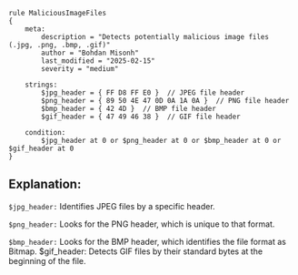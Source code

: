 ```
rule MaliciousImageFiles
{
    meta:
        description = "Detects potentially malicious image files (.jpg, .png, .bmp, .gif)"
        author = "Bohdan Misonh"
        last_modified = "2025-02-15"
        severity = "medium"

    strings:
        $jpg_header = { FF D8 FF E0 }  // JPEG file header
        $png_header = { 89 50 4E 47 0D 0A 1A 0A }  // PNG file header
        $bmp_header = { 42 4D }  // BMP file header
        $gif_header = { 47 49 46 38 }  // GIF file header

    condition:
        $jpg_header at 0 or $png_header at 0 or $bmp_header at 0 or $gif_header at 0
}
```

## Explanation:

``$jpg_header:`` Identifies JPEG files by a specific header.

``$png_header:`` Looks for the PNG header, which is unique to that format.

``$bmp_header:`` Looks for the BMP header, which identifies the file format as Bitmap.
$gif_header: Detects GIF files by their standard bytes at the beginning of the file.
